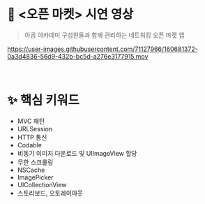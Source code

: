 # 📱 <오픈 마켓> 시연 영상

> 야곰 아카데미 구성원들과 함께 관리하는 네트워킹 오픈 마켓 앱

https://user-images.githubusercontent.com/71127966/160681372-0a3d4836-56d9-432b-bc5d-a276e3177915.mov

<br>

# ✨ 핵심 키워드

- MVC 패턴
- URLSession
- HTTP 통신
- Codable
- 비동기 이미지 다운로드 및 UIImageView 할당
- 무한 스크롤링
- NSCache
- ImagePicker
- UICollectionView
- 스토리보드, 오토레이아웃
